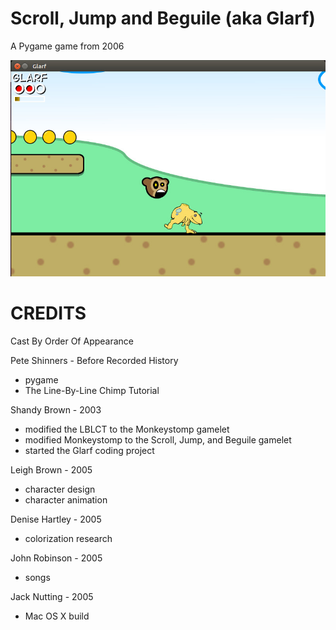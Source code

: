 Scroll, Jump and Beguile (aka Glarf)
====================================


A Pygame game from 2006

![Screenshot](scrolljb_screenshot.jpg)

CREDITS
=======

Cast By Order Of Appearance

Pete Shinners - Before Recorded History
 * pygame
 * The Line-By-Line Chimp Tutorial

Shandy Brown - 2003
 * modified the LBLCT to the Monkeystomp gamelet
 * modified Monkeystomp to the Scroll, Jump, and Beguile gamelet
 * started the Glarf coding project

Leigh Brown - 2005
 * character design
 * character animation

Denise Hartley - 2005
 * colorization research

John Robinson - 2005
 * songs

Jack Nutting - 2005
 * Mac OS X build
